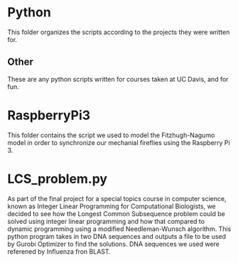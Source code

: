 # Python

This folder organizes the scripts according to the projects they were written for. 

## Other
These are any python scripts written for courses taken at UC Davis, and for fun.

# RaspberryPi3
This folder contains the script we used to model the Fitzhugh-Nagumo model in order to synchronize our mechanial fireflies
using the Raspberry Pi 3. 

# LCS_problem.py
As part of the final project for a special topics course in computer science, known as Integer Linear Programming for Computational Biologists, we decided to see how the Longest Common Subsequence problem could be solved using integer linear programming and how that compared to dynamic programming using a modified Needleman-Wunsch algorithm. This python program takes in two DNA sequences and outputs a file to be used by Gurobi Optimizer to find the solutions. DNA sequences we used were referened by Influenza fron BLAST.

